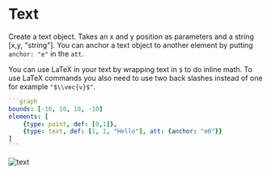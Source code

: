# Text
Create a text object. Takes an x and y position as parameters and a string [x,y, "string"]. You can anchor a text object to another element by putting `anchor: "e"` in the `att`.

You can use LaTeX in your text by wrapping text in `$` to do inline math. To use LaTeX commands you also need to use two back slashes instead of one for example `"$\\vec{v}$"`.

````yaml
```graph
bounds: [-10, 10, 10, -10]
elements: [
	{type: point, def: [0,1]},
	{type: text, def: [1, 1, "Hello"], att: {anchor: "e0"}}
]
```
````

![text](imgs/Text-graph-1.png)

